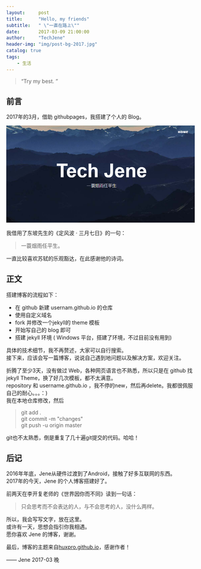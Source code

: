 ```yaml
---
layout:     post
title:      "Hello, my friends"
subtitle:   " \"一直在路上\""
date:       2017-03-09 21:00:00
author:     "TechJene"
header-img: "img/post-bg-2017.jpg"
catalog: true
tags:
    - 生活
---
```


> “Try my best. ”


## 前言

2017年的3月，借助 githubpages，我搭建了个人的 Blog。

![](/img/in-post/post-my-blog-cover.png)

我借用了东坡先生的《定风波 · 三月七日》的一句：
> 一蓑烟雨任平生。

一直比较喜欢苏轼的乐观豁达，在此感谢他的诗词。

## 正文

搭建博客的流程如下：
* 在 github 新建 usernam.github.io 的仓库
* 使用自定义域名
* fork 并修改一个jekyll的 theme 模板
* 开始写自己的 blog 即可
* 搭建 jekyll 环境 ( Windows 平台，搭建了环境，不过目前没有用到)

具体的技术细节，我不再赘述，大家可以自行搜索。  
接下来，应该会写一篇博客，说说自己遇到地问题以及解决方案，欢迎关注。  

折腾了至少3天，没有做过 Web，各种网页语言也不熟悉，所以只是在 github 找 jekyll Theme，换了好几次模板，都不太满意。  
repository 和 username.github.io ，我不停的new，然后再delete。我都很佩服自己的耐心。。。：)  
我在本地仓库修改，然后
> git add .  
> git commit -m "changes"  
> git push -u origin master

git也不太熟悉，倒是重复了几十遍git提交的代码。哈哈！  

## 后记

2016年年底，Jene从硬件过渡到了Android，接触了好多互联网的东西。  
2017年的今天，Jene 的个人博客搭建好了。

前两天在李开复老师的《世界因你而不同》读到一句话：
> 只会思考而不会表达的人，与不会思考的人，没什么两样。  

所以，我会写写文字，放在这里。  
或许有一天，思想会指引你我相遇。   
愿你喜欢 Jene 的博客，谢谢。

最后，博客的主题来自[huxpro.github.io](https://github.com/Huxpro/huxpro.github.io)，感谢作者！

—— Jene 2017-03 晚
